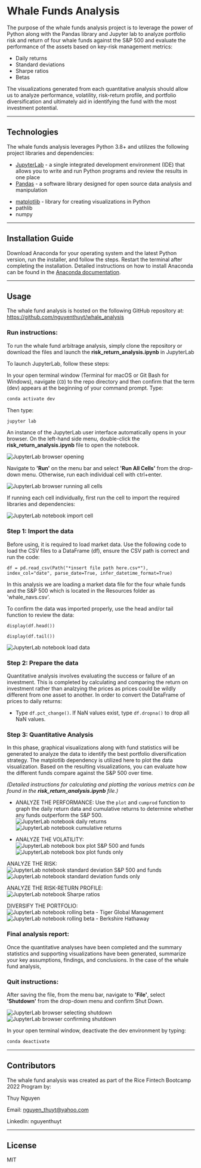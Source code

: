 # Whale Funds Analysis
The purpose of the whale funds analysis project is to leverage the power of Python along with the Pandas library and Jupyter lab to analyze portfolio risk and return of four whale funds against the S&P 500 and evaluate the performance of the assets based on key-risk management metrics:

- Daily returns
- Standard deviations
- Sharpe ratios
- Betas
 
The visualizations generated from each quantitative analysis should allow us to analyze performance, volatility, risk-return profile, and portfolio diversification and ultimately aid in identifying the fund with the most investment potential. 

---

## Technologies

The whale funds analysis leverages Python 3.8+ and utilizes the following project libraries and dependencies:
* [JupyterLab](https://jupyterlab.readthedocs.io/en/stable/) - a single integrated development environment (IDE) that allows you to write and run Python programs and review the results in one place
* [Pandas](https://pandas.pydata.org/) - a software library designed for open source data analysis and manipulation
- [matplotlib](https://matplotlib.org/) - library for creating visualizations in Python
- pathlib
- numpy


---

## Installation Guide


Download Anaconda for your operating system and the latest Python version, run the installer, and follow the steps. Restart the terminal after completing the installation. Detailed instructions on how to install Anaconda can be found in the [Anaconda documentation](https://docs.anaconda.com/anaconda/install/).



---

## Usage
The whale fund analysis is hosted on the following GitHub repository at: https://github.com/nguyenthuyt/whale_analysis   

### **Run instructions:**
To run the whale fund arbitrage analysis, simply clone the repository or download the files and launch the **risk_return_analysis.ipynb** in JupyterLab

To launch JupyterLab, follow these steps:

In your open terminal window (Terminal for macOS or Git Bash for Windows), navigate (`CD`) to the repo directory and then confirm that the term (dev) appears at the beginning of your command prompt. Type:
```python
conda activate dev
```

Then type: 
```python
jupyter lab
```

An instance of the JupyterLab user interface automatically opens in your browser. On the left-hand side menu, double-click the **risk_return_analysis.ipynb** file to open the notebook.

![JupyterLab browser opening](images/jupyterlab_browser.PNG)

Navigate to **'Run'** on the menu bar and select **'Run All Cells'** from the drop-down menu. Otherwise, run each individual cell with ctrl+enter.

![JupyterLab browser running all cells](images/run_kernels.PNG)


If running each cell individually, first run the cell to import the required libraries and dependencies: 

![JupyterLab notebook import cell](images/import_cell.PNG)


### **Step 1: Import the data**
Before using, it is required to load market data. Use the following code to load the CSV files to a DataFrame (df), ensure the CSV path is correct and run the code:

`df = pd.read_csv(Path("*insert file path here.csv*"), index_col="date", parse_date=True, infer_datetime_format=True)`

In this analysis we are loading a market data file for the four whale funds and the S&P 500 which is located in the Resources folder as 'whale_navs.csv'. 


To confirm the data was imported properly, use the head and/or tail function to review the data:

`display(df.head())`

`display(df.tail())`

![JupyterLab notebook load data](images/collect_data.PNG)

### **Step 2: Prepare the data**
Quantitative analysis involves evaluating the success or failure of an investment. This is completed by calculating and comparing the return on investment rather than analzying the prices as prices could be wildly different from one asset to another. In order to convert the DataFrame of prices to daily returns: 

- Type `df.pct_change()`. If NaN values exist, type `df.dropna()` to drop all NaN values. 


### **Step 3: Quantitative Analysis**

In this phase, graphical visualizations along with fund statistics will be generated to analyze the data to identify the best portfolio diversification strategy. The matplotlib dependency is utilized here to plot the data visualization. Based on the resulting visualizations, you can evaluate how the different funds compare against the S&P 500 over time. 

*(Detailed instructions for calculating and plotting the various metrics can be found in the **risk_return_analysis.ipynb** file.)*

- ANALYZE THE PERFORMANCE: Use the `plot` and `cumprod` function to graph the daily return data and cumulative returns to determine whether any funds outperform the S&P 500.
![JupyterLab notebook daily returns](images/daily_returns.PNG)
![JupyterLab notebook cumulative returns](images/cumulative_returns.PNG)

- ANALYZE THE VOLATILITY:
![JupyterLab notebook box plot S&P 500 and funds](images/volatility_sp500.PNG)
![JupyterLab notebook box plot funds only](images/volatility_funds.PNG)

ANALYZE THE RISK:
![JupyterLab notebook standard deviation S&P 500 and funds](images/21day_std.PNG)
![JupyterLab notebook standard deviation funds only](images/21day_std_funds.PNG)


ANALYZE THE RISK-RETURN PROFILE:
![JupyterLab notebook Sharpe ratios](images/sharpe_ratios.PNG)

DIVERSIFY THE PORTFOLIO:
![JupyterLab notebook rolling beta - Tiger Global Management](images/tiger_rolling_beta.PNG)
![JupyterLab notebook rolling beta - Berkshire Hathaway](images/bh_rolling_beta.PNG)






### **Final analysis report:**
Once the quantitative analyses have been completed and the summary statistics and supporting visualizations have been generated, summarize your key assumptions, findings, and conclusions. In the case of the whale fund analysis, 

### **Quit instructions:**
After saving the file, from the menu bar, navigate to **'File'**, select **'Shutdown'** from the drop-down menu and confirm Shut Down.

![JupyterLab browser selecting shutdown](images/jupyter_shutdown.PNG)
![JupyterLab browser confirming shutdown](images/shutdown_confirm.PNG)

In your open terminal window, deactivate the dev environment by typing:
```python
conda deactivate
```

---

## Contributors

The whale fund analysis was created as part of the Rice Fintech Bootcamp 2022 Program by:

Thuy Nguyen

Email: nguyen_thuyt@yahoo.com

LinkedIn: nguyenthuyt



---

## License

MIT



